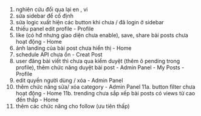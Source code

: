 1. nghiên cứu đổi qua lại en , vi
2. sửa sidebar để cố định
3. sửa logic xuất hiện các button khi chưa / đã login ở sidebar
4. thiếu panel edit profile - Profile
5. like (có hđ nhưng giao diện chưa enable), save, share bài posts chưa hoạt động - Home
6. ảnh landing của bài post chưa hiển thị - Home
7. schedule API chưa ổn - Creat Post
8. user đăng bài viết thì chưa qua kiểm duyệt (thêm ô pending trong profile), thêm chức năng duyệt bài post - Admin Panel - My Posts - Profile
9. edit quyền người dùng / xóa - Admin Panel
10. thêm chức năng sửa/ xóa category - Admin Panel
11a. button filter chưa hoạt động - Home
11b. trending chưa sắp xếp bài posts có views từ cao đến thấp - Home
13. thêm các chức năng cho follow (ưu tiên thấp) 